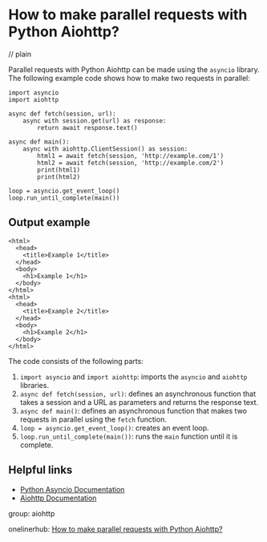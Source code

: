 # How to make parallel requests with Python Aiohttp?
// plain

Parallel requests with Python Aiohttp can be made using the `asyncio` library. The following example code shows how to make two requests in parallel:

```
import asyncio
import aiohttp

async def fetch(session, url):
    async with session.get(url) as response:
        return await response.text()

async def main():
    async with aiohttp.ClientSession() as session:
        html1 = await fetch(session, 'http://example.com/1')
        html2 = await fetch(session, 'http://example.com/2')
        print(html1)
        print(html2)

loop = asyncio.get_event_loop()
loop.run_until_complete(main())
```

## Output example

```
<html>
  <head>
    <title>Example 1</title>
  </head>
  <body>
    <h1>Example 1</h1>
  </body>
</html>
<html>
  <head>
    <title>Example 2</title>
  </head>
  <body>
    <h1>Example 2</h1>
  </body>
</html>
```

The code consists of the following parts:

1. `import asyncio` and `import aiohttp`: imports the `asyncio` and `aiohttp` libraries.
2. `async def fetch(session, url)`: defines an asynchronous function that takes a session and a URL as parameters and returns the response text.
3. `async def main()`: defines an asynchronous function that makes two requests in parallel using the `fetch` function.
4. `loop = asyncio.get_event_loop()`: creates an event loop.
5. `loop.run_until_complete(main())`: runs the `main` function until it is complete.

## Helpful links

- [Python Asyncio Documentation](https://docs.python.org/3/library/asyncio.html)
- [Aiohttp Documentation](https://aiohttp.readthedocs.io/en/stable/)

group: aiohttp

onelinerhub: [How to make parallel requests with Python Aiohttp?](https://onelinerhub.com/python-aiohttp/how-to-make-parallel-requests-with-python-aiohttp)